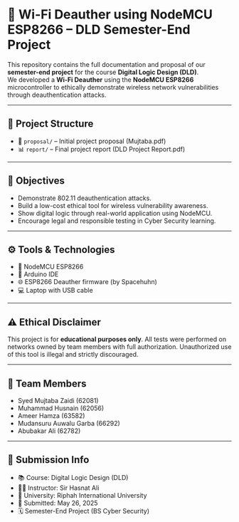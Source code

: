 # 📡 Wi-Fi Deauther using NodeMCU ESP8266 – DLD Semester-End Project

This repository contains the full documentation and proposal of our **semester-end project** for the course **Digital Logic Design (DLD)**.  
We developed a **Wi-Fi Deauther** using the **NodeMCU ESP8266** microcontroller to ethically demonstrate wireless network vulnerabilities through deauthentication attacks.

---

## 📁 Project Structure

- 📄 `proposal/` – Initial project proposal (Mujtaba.pdf)
- 📊 `report/` – Final project report (DLD Project Report.pdf)

---

## 📌 Objectives

- Demonstrate 802.11 deauthentication attacks.
- Build a low-cost ethical tool for wireless vulnerability awareness.
- Show digital logic through real-world application using NodeMCU.
- Encourage legal and responsible testing in Cyber Security learning.

---

## ⚙️ Tools & Technologies

- 🔧 NodeMCU ESP8266
- 🧰 Arduino IDE
- 🌐 ESP8266 Deauther firmware (by Spacehuhn)
- 💻 Laptop with USB cable

---

## ⚠️ Ethical Disclaimer

This project is for **educational purposes only**. All tests were performed on networks owned by team members with full authorization. Unauthorized use of this tool is illegal and strictly discouraged.

---

## 👥 Team Members

- Syed Mujtaba Zaidi (62081)
- Muhammad Husnain (62056)
- Ameer Hamza (63582)
- Mudansuru Auwalu Garba (66292)
- Abubakar Ali (62782)

---

## 📅 Submission Info

- 📚 Course: Digital Logic Design (DLD)
- 🧑‍🏫 Instructor: Sir Hasnat Ali
- 🏫 University: Riphah International University
- 📆 Submitted: May 26, 2025
- 🗓️ Semester-End Project (BS Cyber Security)
